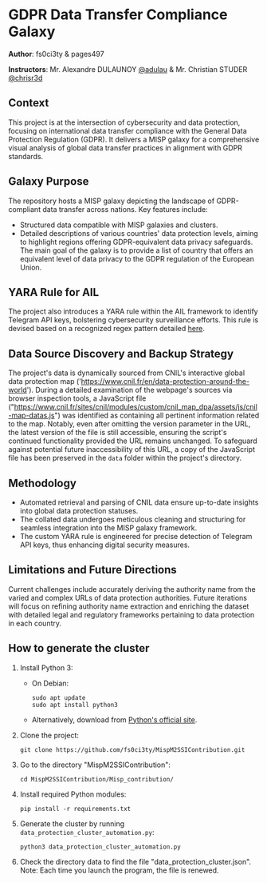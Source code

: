 # GDPR Data Transfer Compliance Galaxy

**Author**: fs0ci3ty & pages497

**Instructors**: Mr. Alexandre DULAUNOY [@adulau](https://github.com/adulau) & Mr. Christian STUDER [@chrisr3d](https://github.com/chrisr3d)

## Context
This project is at the intersection of cybersecurity and data protection, focusing on international data transfer compliance with the General Data Protection Regulation (GDPR). It delivers a MISP galaxy for a comprehensive visual analysis of global data transfer practices in alignment with GDPR standards.

## Galaxy Purpose
The repository hosts a MISP galaxy depicting the landscape of GDPR-compliant data transfer across nations. Key features include:
- Structured data compatible with MISP galaxies and clusters.
- Detailed descriptions of various countries' data protection levels, aiming to highlight regions offering GDPR-equivalent data privacy safeguards.
The main goal of the galaxy is to provide a list of country that offers an equivalent level of data privacy to the GDPR regulation of the European Union. 

## YARA Rule for AIL
The project also introduces a YARA rule within the AIL framework to identify Telegram API keys, bolstering cybersecurity surveillance efforts. This rule is devised based on a recognized regex pattern detailed [here](https://stackoverflow.com/a/61888374).

## Data Source Discovery and Backup Strategy
The project's data is dynamically sourced from CNIL's interactive global data protection map ('https://www.cnil.fr/en/data-protection-around-the-world'). During a detailed examination of the webpage's sources via browser inspection tools, a JavaScript file ("https://www.cnil.fr/sites/cnil/modules/custom/cnil_map_dpa/assets/js/cnil-map-datas.js") was identified as containing all pertinent information related to the map. Notably, even after omitting the version parameter in the URL, the latest version of the file is still accessible, ensuring the script's continued functionality provided the URL remains unchanged. To safeguard against potential future inaccessibility of this URL, a copy of the JavaScript file has been preserved in the `data` folder within the project's directory.

## Methodology
- Automated retrieval and parsing of CNIL data ensure up-to-date insights into global data protection statuses.
- The collated data undergoes meticulous cleaning and structuring for seamless integration into the MISP galaxy framework.
- The custom YARA rule is engineered for precise detection of Telegram API keys, thus enhancing digital security measures.

## Limitations and Future Directions
Current challenges include accurately deriving the authority name from the varied and complex URLs of data protection authorities. Future iterations will focus on refining authority name extraction and enriching the dataset with detailed legal and regulatory frameworks pertaining to data protection in each country.

## How to generate the cluster 

1. Install Python 3:
   - On Debian:
     ```
     sudo apt update
     sudo apt install python3
     ```
   - Alternatively, download from [Python's official site](https://www.python.org/downloads/).

2. Clone the project:

   ```
   git clone https://github.com/fs0ci3ty/MispM2SSIContribution.git
   ```

3. Go to the directory "MispM2SSIContribution":
   ```
   cd MispM2SSIContribution/Misp_contribution/
   ```

4. Install required Python modules:
   ```
   pip install -r requirements.txt
   ```

5. Generate the cluster by running `data_protection_cluster_automation.py`:
   ```
   python3 data_protection_cluster_automation.py
   ```

6. Check the directory data to find the file "data_protection_cluster.json".
   Note: Each time you launch the program, the file is renewed.
